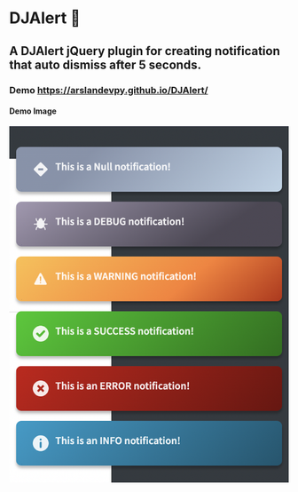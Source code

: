 # DJAlert 🚨
## A DJAlert jQuery plugin for creating notification that auto dismiss after 5 seconds.

### Demo <https://arslandevpy.github.io/DJAlert/>

#### Demo Image

![Demo Image](./demo.png)
